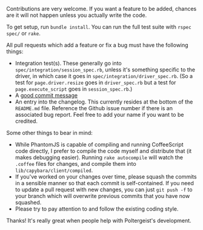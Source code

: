 Contributions are very welcome. If you want a feature to be added,
chances are it will not happen unless you actually write the code.

To get setup, run `bundle install`.  You
can run the full test suite with `rspec spec/` or `rake`.

All pull requests which add a feature or fix a bug must have the
following things:

* Integration test(s). These generally go into
  `spec/integration/session_spec.rb`, unless it's something specific to
  the driver, in which case it goes in `spec/integration/driver_spec.rb`.
  (So a test for `page.driver.resize` goes in `driver_spec.rb` but a test
  for `page.execute_script` goes in `session_spec.rb`.)
* A [good commit
  message](https://github.com/blog/926-shiny-new-commit-styles)
* An entry into the changelog. This currently resides at the bottom of
  the `README.md` file. Reference the Github issue number if there is an
  associated bug report. Feel free to add your name if you want to be
  credited.

Some other things to bear in mind:

* While PhantomJS is capable of compiling and running CoffeeScript code
  directly, I prefer to compile the code myself and distribute that (it
  makes debugging easier). Running `rake autocompile` will watch the
  `.coffee` files for changes, and compile them into
  `lib/capybara/client/compiled`.
* If you've worked on your changes over time, please squash the commits
  in a sensible manner so that each commit is self-contained. If you
  need to update a pull request with new changes, you can just `git push
  -f` to your branch which will overwrite previous commits that you have
  now squashed.
* Please try to pay attention to and follow the existing coding style.

Thanks! It's really great when people help with Poltergeist's
development.
